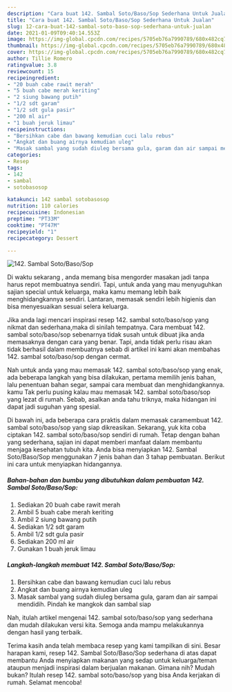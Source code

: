 ```yaml
---
description: "Cara buat 142. Sambal Soto/Baso/Sop Sederhana Untuk Jualan"
title: "Cara buat 142. Sambal Soto/Baso/Sop Sederhana Untuk Jualan"
slug: 12-cara-buat-142-sambal-soto-baso-sop-sederhana-untuk-jualan
date: 2021-01-09T09:40:14.553Z
image: https://img-global.cpcdn.com/recipes/5705eb76a7990789/680x482cq70/142-sambal-sotobasosop-foto-resep-utama.jpg
thumbnail: https://img-global.cpcdn.com/recipes/5705eb76a7990789/680x482cq70/142-sambal-sotobasosop-foto-resep-utama.jpg
cover: https://img-global.cpcdn.com/recipes/5705eb76a7990789/680x482cq70/142-sambal-sotobasosop-foto-resep-utama.jpg
author: Tillie Romero
ratingvalue: 3.8
reviewcount: 15
recipeingredient:
- "20 buah cabe rawit merah"
- "5 buah cabe merah keriting"
- "2 siung bawang putih"
- "1/2 sdt garam"
- "1/2 sdt gula pasir"
- "200 ml air"
- "1 buah jeruk limau"
recipeinstructions:
- "Bersihkan cabe dan bawang kemudian cuci lalu rebus"
- "Angkat dan buang airnya kemudian uleg"
- "Masak sambal yang sudah diuleg bersama gula, garam dan air sampai mendidih. Pindah ke mangkok dan sambal siap"
categories:
- Resep
tags:
- 142
- sambal
- sotobasosop

katakunci: 142 sambal sotobasosop 
nutrition: 110 calories
recipecuisine: Indonesian
preptime: "PT33M"
cooktime: "PT47M"
recipeyield: "1"
recipecategory: Dessert

---
```



![142. Sambal Soto/Baso/Sop](https://img-global.cpcdn.com/recipes/5705eb76a7990789/680x482cq70/142-sambal-sotobasosop-foto-resep-utama.jpg)

Di waktu  sekarang , anda memang bisa mengorder masakan jadi tanpa harus repot membuatnya sendiri. Tapi, untuk anda yang mau menyuguhkan sajian special untuk keluarga, maka kamu memang lebih baik menghidangkannya sendiri. Lantaran, memasak sendiri lebih higienis dan bisa menyesuaikan sesuai selera keluarga.

Jika anda lagi mencari inspirasi resep 142. sambal soto/baso/sop yang nikmat dan sederhana,maka di sinilah tempatnya. Cara membuat 142. sambal soto/baso/sop  sebenarnya tidak susah untuk dibuat jika anda memasaknya dengan cara yang benar. Tapi, anda tidak perlu risau akan tidak berhasil dalam membuatnya 
sebab di artikel ini kami akan membahas 142. sambal soto/baso/sop dengan cermat.  



Nah untuk anda yang mau memasak 142. sambal soto/baso/sop yang enak, ada beberapa langkah yang bisa dilakukan, pertama memilih jenis bahan, lalu penentuan bahan segar, sampai cara membuat dan menghidangkannya. kamu Tak perlu pusing kalau mau memasak 142. sambal soto/baso/sop yang lezat di rumah. Sebab, asalkan anda  tahu triknya, maka hidangan ini dapat jadi suguhan yang spesial.

Di bawah ini, ada beberapa cara praktis  dalam memasak caramembuat 142. sambal soto/baso/sop yang siap dikreasikan. Sekarang, yuk kita coba ciptakan 142. sambal soto/baso/sop sendiri di rumah. Tetap dengan bahan yang sederhana, sajian ini dapat memberi manfaat dalam membantu menjaga kesehatan tubuh kita. Anda bisa menyiapkan 142. Sambal Soto/Baso/Sop menggunakan 7 jenis bahan dan 3 tahap pembuatan. Berikut ini cara untuk menyiapkan hidangannya.

<!--inarticleads1-->

##### Bahan-bahan dan bumbu yang dibutuhkan dalam pembuatan 142. Sambal Soto/Baso/Sop:

1. Sediakan 20 buah cabe rawit merah
1. Ambil 5 buah cabe merah keriting
1. Ambil 2 siung bawang putih
1. Sediakan 1/2 sdt garam
1. Ambil 1/2 sdt gula pasir
1. Sediakan 200 ml air
1. Gunakan 1 buah jeruk limau




<!--inarticleads2-->

##### Langkah-langkah membuat 142. Sambal Soto/Baso/Sop:

1. Bersihkan cabe dan bawang kemudian cuci lalu rebus
1. Angkat dan buang airnya kemudian uleg
1. Masak sambal yang sudah diuleg bersama gula, garam dan air sampai mendidih. Pindah ke mangkok dan sambal siap




Nah, itulah artikel mengenai  142. sambal soto/baso/sop  yang sederhana dan mudah dilakukan versi kita. Semoga anda mampu melakukannya dengan hasil yang terbaik. 

Terima kasih anda telah membaca resep yang kami tampilkan di sini. Besar harapan kami, resep  142. Sambal Soto/Baso/Sop sederhana di atas dapat membantu Anda menyiapkan makanan yang sedap untuk keluarga/teman ataupun menjadi inspirasi dalam berjualan makanan. Gimana nih? Mudah bukan? Itulah resep 142. sambal soto/baso/sop yang bisa Anda kerjakan di rumah. Selamat mencoba!

